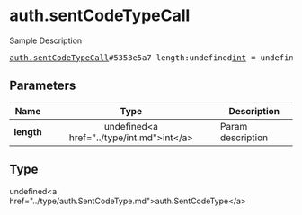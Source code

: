 # auth.sentCodeTypeCall

Sample Description

<pre>
<a href="../constructor/auth.sentCodeTypeCall.md">auth.sentCodeTypeCall</a>#5353e5a7 length:undefined<a href="../type/int.md">int</a> = undefined<a href="../type/auth.SentCodeType.md">auth.SentCodeType</a>;
</pre>

## Parameters

| Name | Type | Description |
|------|:----:|-------------|
| **length** | undefined&lt;a href=&#34;../type/int.md&#34;&gt;int&lt;/a&gt; | Param description |

## Type

undefined&lt;a href=&#34;../type/auth.SentCodeType.md&#34;&gt;auth.SentCodeType&lt;/a&gt;
